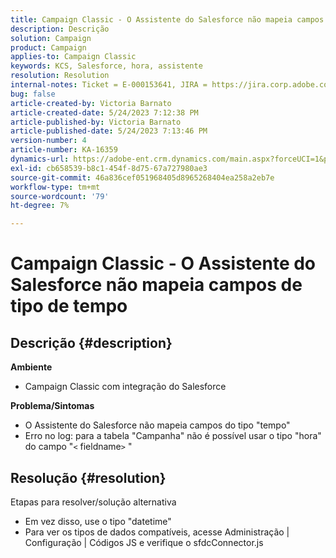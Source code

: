 ```yaml
---
title: Campaign Classic - O Assistente do Salesforce não mapeia campos de tipo de tempo
description: Descrição
solution: Campaign
product: Campaign
applies-to: Campaign Classic
keywords: KCS, Salesforce, hora, assistente
resolution: Resolution
internal-notes: Ticket = E-000153641, JIRA = https://jira.corp.adobe.com/browse/NEO-27340
bug: false
article-created-by: Victoria Barnato
article-created-date: 5/24/2023 7:12:38 PM
article-published-by: Victoria Barnato
article-published-date: 5/24/2023 7:13:46 PM
version-number: 4
article-number: KA-16359
dynamics-url: https://adobe-ent.crm.dynamics.com/main.aspx?forceUCI=1&pagetype=entityrecord&etn=knowledgearticle&id=a238fbef-66fa-ed11-8849-6045bd006b3d
exl-id: cb658539-b8c1-454f-8d75-67a727980ae3
source-git-commit: 46a836cef051968405d8965268404ea258a2eb7e
workflow-type: tm+mt
source-wordcount: '79'
ht-degree: 7%

---
```


# Campaign Classic - O Assistente do Salesforce não mapeia campos de tipo de tempo

## Descrição {#description}

<b>Ambiente</b>
- Campaign Classic com integração do Salesforce

<b>Problema/Sintomas</b>
- O Assistente do Salesforce não mapeia campos do tipo &quot;tempo&quot;
- Erro no log: para a tabela &quot;Campanha&quot; não é possível usar o tipo &quot;hora&quot; do campo &quot;`<` fieldname`>` &quot;



## Resolução {#resolution}

Etapas para resolver/solução alternativa
- Em vez disso, use o tipo &quot;datetime&quot;
- Para ver os tipos de dados compatíveis, acesse Administração | Configuração | Códigos JS e verifique o sfdcConnector.js

